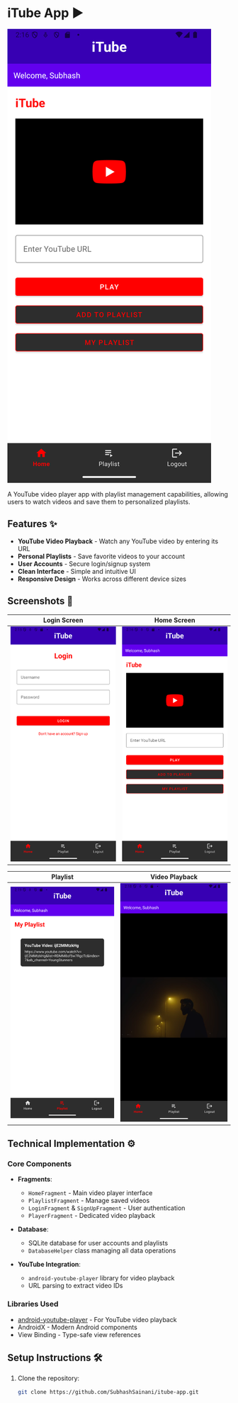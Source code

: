 # iTube App ▶️

![App Screenshot](iTube_homepage.png)

A YouTube video player app with playlist management capabilities, allowing users to watch videos and save them to personalized playlists.

## Features ✨

- **YouTube Video Playback** - Watch any YouTube video by entering its URL
- **Personal Playlists** - Save favorite videos to your account
- **User Accounts** - Secure login/signup system
- **Clean Interface** - Simple and intuitive UI
- **Responsive Design** - Works across different device sizes

## Screenshots 📸

| Login Screen | Home Screen |
|--------------|-------------|
| ![Login](iTube_login.png) | ![Home](iTube_homepage.png) |

| Playlist | Video Playback |
|----------|----------------|
| ![Playlist](iTube_my_playlist.png) | ![Player](iTube_playing_youtube_video.png) |

## Technical Implementation ⚙️

### Core Components
- **Fragments**:
  - `HomeFragment` - Main video player interface
  - `PlaylistFragment` - Manage saved videos
  - `LoginFragment` & `SignUpFragment` - User authentication
  - `PlayerFragment` - Dedicated video playback

- **Database**:
  - SQLite database for user accounts and playlists
  - `DatabaseHelper` class managing all data operations

- **YouTube Integration**:
  - `android-youtube-player` library for video playback
  - URL parsing to extract video IDs

### Libraries Used
- [android-youtube-player](https://github.com/PierfrancescoSoffritti/android-youtube-player) - For YouTube video playback
- AndroidX - Modern Android components
- View Binding - Type-safe view references

## Setup Instructions 🛠️

1. Clone the repository:
   ```bash
   git clone https://github.com/SubhashSainani/itube-app.git
